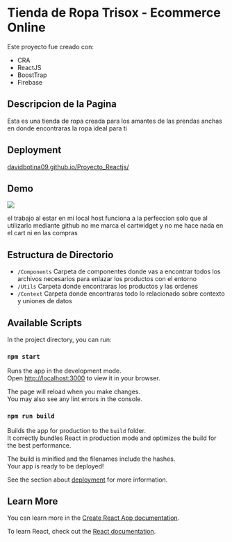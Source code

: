 # Tienda de Ropa Trisox - Ecommerce Online

Este proyecto fue creado con: 
 - CRA
 - ReactJS
 - BoostTrap
 - Firebase

 ## Descripcion de la Pagina
 Esta es una tienda de ropa creada para los amantes de las prendas anchas en donde encontraras la ropa ideal para ti 

## Deployment

[davidbotina09.github.io/Proyecto_Reactjs/](https://davidbotina09.github.io/Proyecto_Reactjs/)

## Demo
![](https://firebasestorage.googleapis.com/v0/b/tienda-de-deportes-a3605.appspot.com/o/Recording%202022-10-27%20at%2013.12.46.gif?alt=media&token=320e3045-2586-4ab8-8c49-026d74676597)

el trabajo al estar en mi local host funciona a la perfeccion solo que al utilizarlo mediante github no me marca el cartwidget y no me hace nada en el cart ni en las compras

## Estructura de Directorio
 - `/Components`
 Carpeta de componentes donde vas a encontrar todos los archivos necesarios para enlazar los productos con el entorno
 - `/Utils`
 Carpeta donde encontraras los productos y las ordenes
 - `/Context`
 Carpeta donde encontraras todo lo relacionado sobre contexto y uniones de datos

## Available Scripts

In the project directory, you can run:

### `npm start`

Runs the app in the development mode.\
Open [http://localhost:3000](http://localhost:3000) to view it in your browser.

The page will reload when you make changes.\
You may also see any lint errors in the console.


### `npm run build`

Builds the app for production to the `build` folder.\
It correctly bundles React in production mode and optimizes the build for the best performance.

The build is minified and the filenames include the hashes.\
Your app is ready to be deployed!

See the section about [deployment](https://facebook.github.io/create-react-app/docs/deployment) for more information.

## Learn More

You can learn more in the [Create React App documentation](https://facebook.github.io/create-react-app/docs/getting-started).

To learn React, check out the [React documentation](https://reactjs.org/).




